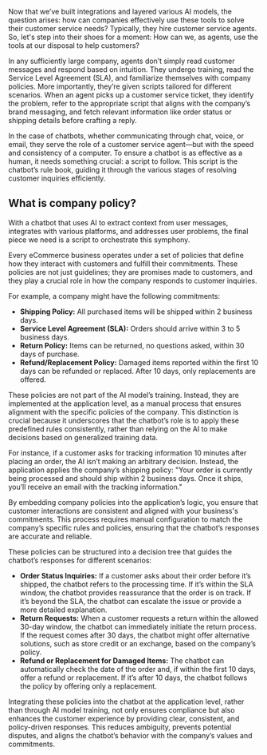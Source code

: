 Now that we’ve built integrations and layered various AI models, the question arises: how can companies effectively use these tools to solve their customer service needs? Typically, they hire customer service agents. So, let's step into their shoes for a moment: How can we, as agents, use the tools at our disposal to help customers?

In any sufficiently large company, agents don’t simply read customer messages and respond based on intuition. They undergo training, read the Service Level Agreement (SLA), and familiarize themselves with company policies. More importantly, they’re given scripts tailored for different scenarios. When an agent picks up a customer service ticket, they identify the problem, refer to the appropriate script that aligns with the company’s brand messaging, and fetch relevant information like order status or shipping details before crafting a reply.

In the case of chatbots, whether communicating through chat, voice, or email, they serve the role of a customer service agent—but with the speed and consistency of a computer. To ensure a chatbot is as effective as a human, it needs something crucial: a script to follow. This script is the chatbot’s rule book, guiding it through the various stages of resolving customer inquiries efficiently.

## What is company policy?

With a chatbot that uses AI to extract context from user messages, integrates with various platforms, and addresses user problems, the final piece we need is a script to orchestrate this symphony.

Every eCommerce business operates under a set of policies that define how they interact with customers and fulfill their commitments. These policies are not just guidelines; they are promises made to customers, and they play a crucial role in how the company responds to customer inquiries.

For example, a company might have the following commitments:

* **Shipping Policy:** All purchased items will be shipped within 2 business days.  
* **Service Level Agreement (SLA):** Orders should arrive within 3 to 5 business days.  
* **Return Policy:** Items can be returned, no questions asked, within 30 days of purchase.  
* **Refund/Replacement Policy:** Damaged items reported within the first 10 days can be refunded or replaced. After 10 days, only replacements are offered.

These policies are not part of the AI model’s training. Instead, they are implemented at the application level, as a manual process that ensures alignment with the specific policies of the company. This distinction is crucial because it underscores that the chatbot’s role is to apply these predefined rules consistently, rather than relying on the AI to make decisions based on generalized training data.

For instance, if a customer asks for tracking information 10 minutes after placing an order, the AI isn’t making an arbitrary decision. Instead, the application applies the company’s shipping policy: "Your order is currently being processed and should ship within 2 business days. Once it ships, you’ll receive an email with the tracking information."

By embedding company policies into the application’s logic, you ensure that customer interactions are consistent and aligned with your business's commitments. This process requires manual configuration to match the company’s specific rules and policies, ensuring that the chatbot’s responses are accurate and reliable.

These policies can be structured into a decision tree that guides the chatbot’s responses for different scenarios:

* **Order Status Inquiries:** If a customer asks about their order before it’s shipped, the chatbot refers to the processing time. If it’s within the SLA window, the chatbot provides reassurance that the order is on track. If it’s beyond the SLA, the chatbot can escalate the issue or provide a more detailed explanation.  
* **Return Requests:** When a customer requests a return within the allowed 30-day window, the chatbot can immediately initiate the return process. If the request comes after 30 days, the chatbot might offer alternative solutions, such as store credit or an exchange, based on the company’s policy.  
* **Refund or Replacement for Damaged Items:** The chatbot can automatically check the date of the order and, if within the first 10 days, offer a refund or replacement. If it’s after 10 days, the chatbot follows the policy by offering only a replacement.

Integrating these policies into the chatbot at the application level, rather than through AI model training, not only ensures compliance but also enhances the customer experience by providing clear, consistent, and policy-driven responses. This reduces ambiguity, prevents potential disputes, and aligns the chatbot’s behavior with the company’s values and commitments.
